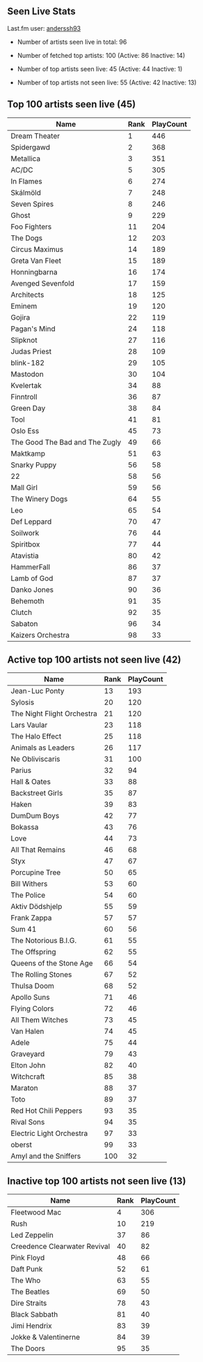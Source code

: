 ## Seen Live Stats

Last.fm user: [anderssh93](https://www.last.fm/user/anderssh93)

- Number of artists seen live in total: 96

- Number of fetched top artists: 100 (Active: 86 Inactive: 14)

- Number of top artists seen live: 45 (Active: 44 Inactive: 1)

- Number of top artists not seen live: 55 (Active: 42 Inactive: 13)

## Top 100 artists seen live (45)

Name                           | Rank | PlayCount
------------------------------ | ---- | ---------
Dream Theater                  | 1    | 446      
Spidergawd                     | 2    | 368      
Metallica                      | 3    | 351      
AC/DC                          | 5    | 305      
In Flames                      | 6    | 274      
Skálmöld                       | 7    | 248      
Seven Spires                   | 8    | 246      
Ghost                          | 9    | 229      
Foo Fighters                   | 11   | 204      
The Dogs                       | 12   | 203      
Circus Maximus                 | 14   | 189      
Greta Van Fleet                | 15   | 189      
Honningbarna                   | 16   | 174      
Avenged Sevenfold              | 17   | 159      
Architects                     | 18   | 125      
Eminem                         | 19   | 120      
Gojira                         | 22   | 119      
Pagan's Mind                   | 24   | 118      
Slipknot                       | 27   | 116      
Judas Priest                   | 28   | 109      
blink-182                      | 29   | 105      
Mastodon                       | 30   | 104      
Kvelertak                      | 34   | 88       
Finntroll                      | 36   | 87       
Green Day                      | 38   | 84       
Tool                           | 41   | 81       
Oslo Ess                       | 45   | 73       
The Good The Bad and The Zugly | 49   | 66       
Maktkamp                       | 51   | 63       
Snarky Puppy                   | 56   | 58       
22                             | 58   | 56       
Mall Girl                      | 59   | 56       
The Winery Dogs                | 64   | 55       
Leo                            | 65   | 54       
Def Leppard                    | 70   | 47       
Soilwork                       | 76   | 44       
Spiritbox                      | 77   | 44       
Atavistia                      | 80   | 42       
HammerFall                     | 86   | 37       
Lamb of God                    | 87   | 37       
Danko Jones                    | 90   | 36       
Behemoth                       | 91   | 35       
Clutch                         | 92   | 35       
Sabaton                        | 96   | 34       
Kaizers Orchestra              | 98   | 33       

## Active top 100 artists not seen live (42)

Name                       | Rank | PlayCount
-------------------------- | ---- | ---------
Jean-Luc Ponty             | 13   | 193      
Sylosis                    | 20   | 120      
The Night Flight Orchestra | 21   | 120      
Lars Vaular                | 23   | 118      
The Halo Effect            | 25   | 118      
Animals as Leaders         | 26   | 117      
Ne Obliviscaris            | 31   | 100      
Parius                     | 32   | 94       
Hall & Oates               | 33   | 88       
Backstreet Girls           | 35   | 87       
Haken                      | 39   | 83       
DumDum Boys                | 42   | 77       
Bokassa                    | 43   | 76       
Love                       | 44   | 73       
All That Remains           | 46   | 68       
Styx                       | 47   | 67       
Porcupine Tree             | 50   | 65       
Bill Withers               | 53   | 60       
The Police                 | 54   | 60       
Aktiv Dödshjelp            | 55   | 59       
Frank Zappa                | 57   | 57       
Sum 41                     | 60   | 56       
The Notorious B.I.G.       | 61   | 55       
The Offspring              | 62   | 55       
Queens of the Stone Age    | 66   | 54       
The Rolling Stones         | 67   | 52       
Thulsa Doom                | 68   | 52       
Apollo Suns                | 71   | 46       
Flying Colors              | 72   | 46       
All Them Witches           | 73   | 45       
Van Halen                  | 74   | 45       
Adele                      | 75   | 44       
Graveyard                  | 79   | 43       
Elton John                 | 82   | 40       
Witchcraft                 | 85   | 38       
Maraton                    | 88   | 37       
Toto                       | 89   | 37       
Red Hot Chili Peppers      | 93   | 35       
Rival Sons                 | 94   | 35       
Electric Light Orchestra   | 97   | 33       
oberst                     | 99   | 33       
Amyl and the Sniffers      | 100  | 32       

## Inactive top 100 artists not seen live (13)

Name                         | Rank | PlayCount
---------------------------- | ---- | ---------
Fleetwood Mac                | 4    | 306      
Rush                         | 10   | 219      
Led Zeppelin                 | 37   | 86       
Creedence Clearwater Revival | 40   | 82       
Pink Floyd                   | 48   | 66       
Daft Punk                    | 52   | 61       
The Who                      | 63   | 55       
The Beatles                  | 69   | 50       
Dire Straits                 | 78   | 43       
Black Sabbath                | 81   | 40       
Jimi Hendrix                 | 83   | 39       
Jokke & Valentinerne         | 84   | 39       
The Doors                    | 95   | 35       
